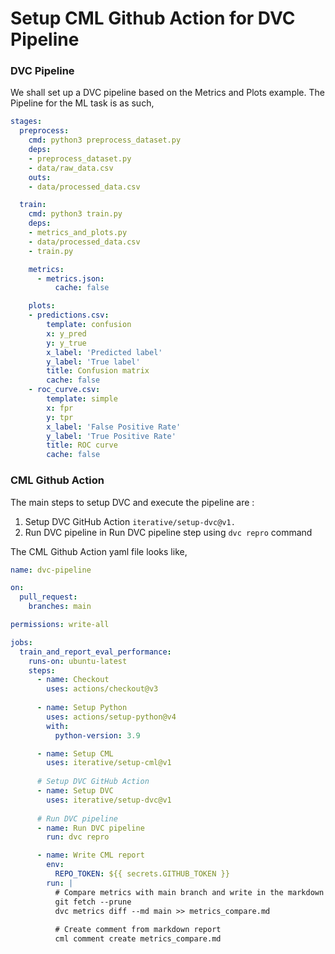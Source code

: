 # Setup CML Github Action for DVC Pipeline

### DVC Pipeline
We shall set up a DVC pipeline based on the Metrics and Plots example. The Pipeline for the ML task is as such,

```yaml
stages:
  preprocess:
    cmd: python3 preprocess_dataset.py
    deps:
    - preprocess_dataset.py
    - data/raw_data.csv
    outs:
    - data/processed_data.csv

  train:
    cmd: python3 train.py
    deps:
    - metrics_and_plots.py
    - data/processed_data.csv
    - train.py

    metrics:
      - metrics.json:
          cache: false

    plots:
    - predictions.csv:
        template: confusion
        x: y_pred
        y: y_true
        x_label: 'Predicted label'
        y_label: 'True label'
        title: Confusion matrix
        cache: false
    - roc_curve.csv:
        template: simple
        x: fpr
        y: tpr
        x_label: 'False Positive Rate'
        y_label: 'True Positive Rate'
        title: ROC curve
        cache: false
```

### CML Github Action

The main steps to setup DVC and execute the pipeline are :
1. Setup DVC GitHub Action `iterative/setup-dvc@v1.`
2. Run DVC pipeline in Run DVC pipeline step using `dvc repro` command

The CML Github Action yaml file looks like,
```yaml
name: dvc-pipeline

on:
  pull_request:
    branches: main

permissions: write-all

jobs:
  train_and_report_eval_performance:
    runs-on: ubuntu-latest
    steps:
      - name: Checkout 
        uses: actions/checkout@v3
      
      - name: Setup Python
        uses: actions/setup-python@v4
        with:
          python-version: 3.9

      - name: Setup CML
        uses: iterative/setup-cml@v1
          
      # Setup DVC GitHub Action
      - name: Setup DVC
        uses: iterative/setup-dvc@v1
          
      # Run DVC pipeline
      - name: Run DVC pipeline
        run: dvc repro

      - name: Write CML report
        env:
          REPO_TOKEN: ${{ secrets.GITHUB_TOKEN }}
        run: |
          # Compare metrics with main branch and write in the markdown report
          git fetch --prune
          dvc metrics diff --md main >> metrics_compare.md
          
          # Create comment from markdown report
          cml comment create metrics_compare.md
```

